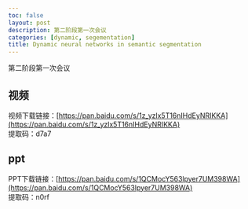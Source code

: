 ```yaml
---
toc: false
layout: post
description: 第二阶段第一次会议
categories: [dynamic, segementation]
title: Dynamic neural networks in semantic segmentation
---
```


第二阶段第一次会议

## 视频
视频下载链接：[https://pan.baidu.com/s/1z_yzlx5T16nIHdEyNRIKKA](https://pan.baidu.com/s/1z_yzlx5T16nIHdEyNRIKKA)   
提取码：d7a7 

## ppt
PPT下载链接：[https://pan.baidu.com/s/1QCMocY563lpyer7UM398WA](https://pan.baidu.com/s/1QCMocY563lpyer7UM398WA)    
提取码：n0rf 

